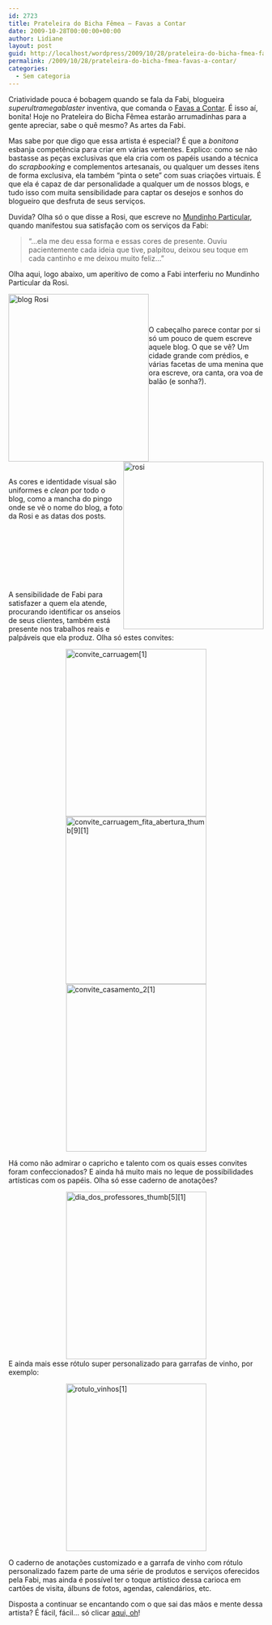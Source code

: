 ```yaml
---
id: 2723
title: Prateleira do Bicha Fêmea – Favas a Contar
date: 2009-10-28T00:00:00+00:00
author: Lidiane
layout: post
guid: http://localhost/wordpress/2009/10/28/prateleira-do-bicha-fmea-favas-a-contar/
permalink: /2009/10/28/prateleira-do-bicha-fmea-favas-a-contar/
categories:
  - Sem categoria
---
```

Criatividade pouca é bobagem quando se fala da Fabi, blogueira _superultramegablaster_ inventiva, que comanda o <a href="http://favasdesign.blogspot.com/" target="_blank">Favas a Contar</a>. É isso aí, bonita! Hoje no Prateleira do Bicha Fêmea estarão arrumadinhas para a gente apreciar, sabe o quê mesmo? As artes da Fabi.

Mas sabe por que digo que essa artista é especial? É que a _bonitona_ esbanja competência para criar em várias vertentes. Explico: como se não bastasse as peças exclusivas que ela cria com os papéis usando a técnica do _scrapbooking_ e complementos artesanais, ou qualquer um desses itens de forma exclusiva, ela também “pinta o sete” com suas criações virtuais. É que ela é capaz de dar personalidade a qualquer um de nossos blogs, e tudo isso com muita sensibilidade para captar os desejos e sonhos do blogueiro que desfruta de seus serviços. 

Duvida? Olha só o que disse a Rosi, que escreve no <a href="http://mundinhodarosi.blogspot.com/" target="_blank">Mundinho Particular</a>, quando manifestou sua satisfação com os serviços da Fabi:

> “…ela me deu essa forma e essas cores de presente. Ouviu pacientemente cada ideia que tive, palpitou, deixou seu toque em cada cantinho e me deixou muito feliz…”

Olha aqui, logo abaixo, um aperitivo de como a Fabi interferiu no Mundinho Particular da Rosi.

[<img title="blog Rosi" style="display:inline;margin-left:0;margin-right:0;border-width:0;" height="331" alt="blog Rosi" src="http://www.trololodemulher.com.br/blog/wp-content/uploads/2009/10/blogrosi_thumb.jpg" width="277" align="left" border="0" />](http://www.trololodemulher.com.br/blog/wp-content/uploads/2009/10/blogrosi.jpg) 

&#160;

&#160;

O cabeçalho parece contar por si só um pouco de quem escreve aquele blog. O que se vê? Um cidade grande com prédios, e várias facetas de uma menina que ora escreve, ora canta, ora voa de balão (e sonha?).

&#160;

&#160;

&#160;

[<img title="rosi" style="display:inline;margin-left:0;margin-right:0;border-width:0;" height="331" alt="rosi" src="http://www.trololodemulher.com.br/blog/wp-content/uploads/2009/10/rosi_thumb.jpg" width="277" align="right" border="0" />](http://www.trololodemulher.com.br/blog/wp-content/uploads/2009/10/rosi.jpg) 

&#160;

&#160;

As cores e identidade visual são uniformes e _clean_ por todo o blog, como a mancha do pingo onde se vê o nome do blog, a foto da Rosi e as datas dos posts.

&#160;

&#160;

&#160;

&#160;

A sensibilidade de Fabi para satisfazer a quem ela atende, procurando identificar os anseios de seus clientes, também está presente nos trabalhos reais e palpáveis que ela produz. Olha só estes convites:

[<img title="convite_carruagem[1]" style="display:block;float:none;margin-left:auto;margin-right:auto;border-width:0;" height="331" alt="convite_carruagem[1]" src="http://www.trololodemulher.com.br/blog/wp-content/uploads/2009/10/convite_carruagem1_thumb.jpg" width="278" border="0" />](http://www.trololodemulher.com.br/blog/wp-content/uploads/2009/10/convite_carruagem1.jpg) [<img title="convite_carruagem_fita_abertura_thumb[9][1]" style="display:block;float:none;margin-left:auto;margin-right:auto;border-width:0;" height="331" alt="convite_carruagem_fita_abertura_thumb[9][1]" src="http://www.trololodemulher.com.br/blog/wp-content/uploads/2009/10/convite_carruagem_fita_abertura_thumb91_thumb.jpg" width="278" border="0" />](http://www.trololodemulher.com.br/blog/wp-content/uploads/2009/10/convite_carruagem_fita_abertura_thumb91.jpg) [<img title="convite_casamento_2[1]" style="display:block;float:none;margin-left:auto;margin-right:auto;border-width:0;" height="331" alt="convite_casamento_2[1]" src="http://www.trololodemulher.com.br/blog/wp-content/uploads/2009/10/convite_casamento_21_thumb.jpg" width="277" border="0" />](http://www.trololodemulher.com.br/blog/wp-content/uploads/2009/10/convite_casamento_21.jpg) 

Há como não admirar o capricho e talento com os quais esses convites foram confeccionados? E ainda há muito mais no leque de possibilidades artísticas com os papéis. Olha só esse caderno de anotações?

[<img title="dia_dos_professores_thumb[5][1]" style="display:block;float:none;margin-left:auto;margin-right:auto;border-width:0;" height="331" alt="dia_dos_professores_thumb[5][1]" src="http://www.trololodemulher.com.br/blog/wp-content/uploads/2009/10/dia_dos_professores_thumb51_thumb.jpg" width="277" border="0" />](http://www.trololodemulher.com.br/blog/wp-content/uploads/2009/10/dia_dos_professores_thumb51.jpg) E ainda mais esse rótulo super personalizado para garrafas de vinho, por exemplo:

[<img title="rotulo_vinhos[1]" style="display:block;float:none;margin-left:auto;margin-right:auto;border-width:0;" height="331" alt="rotulo_vinhos[1]" src="http://www.trololodemulher.com.br/blog/wp-content/uploads/2009/10/rotulo_vinhos1_thumb.jpg" width="277" border="0" />](http://www.trololodemulher.com.br/blog/wp-content/uploads/2009/10/rotulo_vinhos1.jpg) 

O caderno de anotações customizado e a garrafa de vinho com rótulo personalizado fazem parte de uma série de produtos e serviços oferecidos pela Fabi, mas ainda é possível ter o toque artístico dessa carioca em cartões de visita, álbuns de fotos, agendas, calendários, etc. 

Disposta a continuar se encantando com o que sai das mãos e mente dessa artista? É fácil, fácil… só clicar <a href="http://favasdesign.blogspot.com/" target="_blank">aqui, oh</a>!